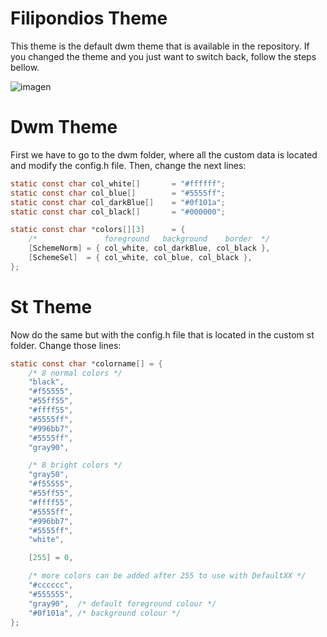 # Filipondios Theme
This theme is the default dwm theme that is available in the repository. If you changed the theme and you just want to switch back, follow the steps bellow. 

![imagen](https://user-images.githubusercontent.com/91225771/177217238-6834a696-3089-412f-be61-f0cf5bca8709.png)

# Dwm Theme 
First we have to go to the dwm folder, where all the custom data is located and modify the config.h file. Then, change the next lines:

```C
static const char col_white[]	    = "#ffffff";
static const char col_blue[]	    = "#5555ff";
static const char col_darkBlue[]    = "#0f101a";
static const char col_black[]	    = "#000000";

static const char *colors[][3]      = {
	/*               foreground   background    border  */
	[SchemeNorm] = { col_white, col_darkBlue, col_black },
	[SchemeSel]  = { col_white, col_blue, col_black },
};
```

# St Theme
Now do the same but with the config.h file that is located in the custom st folder. Change those lines:
```C
static const char *colorname[] = {
	/* 8 normal colors */
	"black",
	"#f55555",
	"#55ff55",
	"#ffff55",
	"#5555ff",
	"#996bb7",
	"#5555ff",
	"gray90",

	/* 8 bright colors */
	"gray50",
	"#f55555",
	"#55ff55",
	"#ffff55",
	"#5555ff",
	"#996bb7",
	"#5555ff",
	"white",

	[255] = 0,

	/* more colors can be added after 255 to use with DefaultXX */
	"#cccccc",
	"#555555",
	"gray90",  /* default foreground colour */
	"#0f101a", /* background colour */
};
```
